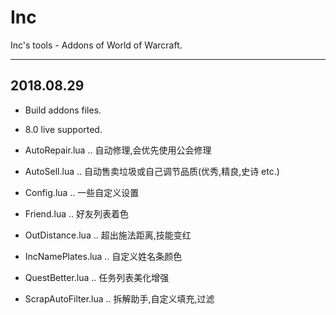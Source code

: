 # Inc

Inc's tools - Addons of World of Warcraft.

-----

2018.08.29 
-----
  * Build addons files. 
  
  * 8.0 live supported. 

  * AutoRepair.lua .. 自动修理,会优先使用公会修理

  * AutoSell.lua .. 自动售卖垃圾或自己调节品质(优秀,精良,史诗 etc.)

  * Config.lua .. 一些自定义设置

  * Friend.lua .. 好友列表着色

  * OutDistance.lua .. 超出施法距离,技能变红

  * IncNamePlates.lua .. 自定义姓名条颜色

  * QuestBetter.lua .. 任务列表美化增强

  * ScrapAutoFilter.lua .. 拆解助手,自定义填充,过滤
